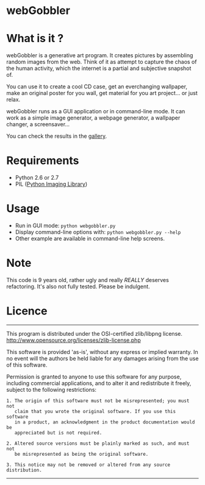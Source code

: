 webGobbler
==========

What is it ?
============

webGobbler is a generative art program. It creates pictures by assembling random images from the web. Think of it as attempt to capture the chaos of the human activity, which the internet is a partial and subjective snapshot of.

You can use it to create a cool CD case, get an everchanging wallpaper, make an original poster for you wall, get material for you art project... or just relax.

webGobbler runs as a GUI application or in command-line mode. It can work as a simple image generator, a webpage generator, a wallpaper changer, a screensaver...

You can check the results in the [gallery](http://sebsauvage.net/galerie/?dir=webGobbler).

Requirements
============

* Python 2.6 or 2.7
* PIL ([Python Imaging Library](http://www.pythonware.com/products/pil/))


Usage
=====

* Run in GUI mode: `python webgobbler.py` 
* Display command-line options with: `python webgobbler.py --help`
* Other example are available in command-line help screens.


Note
====

This code is 9 years old, rather ugly and really *REALLY* deserves refactoring. It's also not fully tested. Please be indulgent.


Licence
=======

------------------------------------------------------------------------------

This program is distributed under the OSI-certified zlib/libpng license.
http://www.opensource.org/licenses/zlib-license.php

This software is provided 'as-is', without any express or implied warranty.
In no event will the authors be held liable for any damages arising from
the use of this software.

Permission is granted to anyone to use this software for any purpose,
including commercial applications, and to alter it and redistribute it freely,
subject to the following restrictions:

    1. The origin of this software must not be misrepresented; you must not
       claim that you wrote the original software. If you use this software
       in a product, an acknowledgment in the product documentation would be
       appreciated but is not required.

    2. Altered source versions must be plainly marked as such, and must not
       be misrepresented as being the original software.

    3. This notice may not be removed or altered from any source distribution.

------------------------------------------------------------------------------